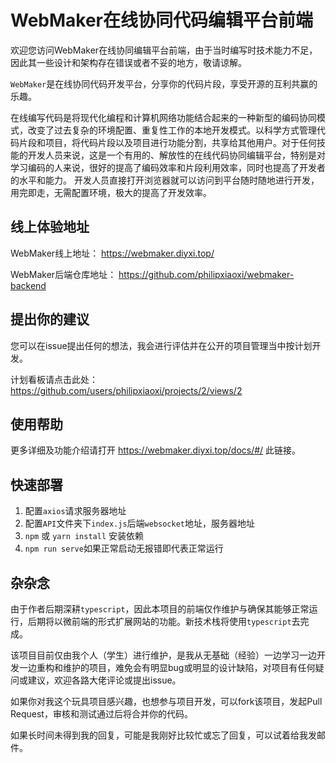 # WebMaker在线协同代码编辑平台前端

欢迎您访问WebMaker在线协同编辑平台前端，由于当时编写时技术能力不足，因此其一些设计和架构存在错误或者不妥的地方，敬请谅解。

`WebMaker`是在线协同代码开发平台，分享你的代码片段，享受开源的互利共赢的乐趣。

在线编写代码是将现代化编程和计算机网络功能结合起来的一种新型的编码协同模式，改变了过去复杂的环境配置、重复性工作的本地开发模式。以科学方式管理代码片段和项目，将代码片段以及项目进行功能分割，共享给其他用户。对于任何技能的开发人员来说，这是一个有用的、解放性的在线代码协同编辑平台，特别是对学习编码的人来说，很好的提高了编码效率和片段利用效率，同时也提高了开发者的水平和能力。   开发人员直接打开浏览器就可以访问到平台随时随地进行开发，用完即走，无需配置环境，极大的提高了开发效率。

## 线上体验地址

WebMaker线上地址： https://webmaker.diyxi.top/

WebMaker后端仓库地址： https://github.com/philipxiaoxi/webmaker-backend

## 提出你的建议
您可以在issue提出任何的想法，我会进行评估并在公开的项目管理当中按计划开发。

计划看板请点击此处： https://github.com/users/philipxiaoxi/projects/2/views/2

## 使用帮助

更多详细及功能介绍请打开 https://webmaker.diyxi.top/docs/#/ 此链接。


## 快速部署

1. 配置`axios`请求服务器地址
2. 配置`API`文件夹下`index.js`后端`websocket`地址，服务器地址
3. `npm` 或 `yarn install` 安装依赖
4. `npm run serve`如果正常启动无报错即代表正常运行

## 杂杂念
由于作者后期深耕`typescript`，因此本项目的前端仅作维护与确保其能够正常运行，后期将以微前端的形式扩展网站的功能。新技术栈将使用`typescript`去完成。

该项目目前仅由我个人（学生）进行维护，是我从无基础（经验）一边学习一边开发一边重构和维护的项目，难免会有明显bug或明显的设计缺陷，对项目有任何疑问或建议，欢迎各路大佬评论或提出issue。

如果你对我这个玩具项目感兴趣，也想参与项目开发，可以fork该项目，发起Pull Request，审核和测试通过后将合并你的代码。

如果长时间未得到我的回复，可能是我刚好比较忙或忘了回复，可以试着给我发邮件。